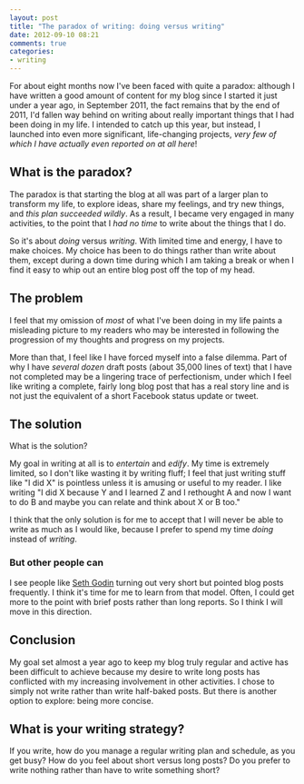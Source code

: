 ```yaml
---
layout: post
title: "The paradox of writing: doing versus writing"
date: 2012-09-10 08:21
comments: true
categories: 
- writing
---
```

For about eight months now I've been faced with quite a paradox: although I have written a good amount of content for my blog since I started it just under a year ago, in September 2011, the fact remains that by the end of 2011, I'd fallen way behind on writing about really important things that I had been doing in my life. I intended to catch up this year, but instead, I launched into even more significant, life-changing projects, *very few of which I have actually even reported on at all here*!

## What is the paradox?

The paradox is that starting the blog at all was part of a larger plan to transform my life, to explore ideas, share my feelings, and try new things, and *this plan succeeded wildly*. As a result, I became very engaged in many activities, to the point that I *had no time* to write about the things that I do.

So it's about *doing* versus *writing*. With limited time and energy, I have to make choices. My choice has been to do things rather than write about them, except during a down time during which I am taking a break or when I find it easy to whip out an entire blog post off the top of my head.

## The problem

I feel that my omission of *most* of what I've been doing in my life paints a misleading picture to my readers who may be interested in following the progression of my thoughts and progress on my projects.

More than that, I feel like I have forced myself into a false dilemma. Part of why I have *several dozen* draft posts (about 35,000 lines of text) that I have not completed may be a lingering trace of perfectionism, under which I feel like writing a complete, fairly long blog post that has a real story line and is not just the equivalent of a short Facebook status update or tweet.

## The solution

What is the solution?

My goal in writing at all is to *entertain* and *edify*. My time is extremely limited, so I don't like wasting it by writing fluff; I feel that just writing stuff like "I did X" is pointless unless it is amusing or useful to my reader. I like writing "I did X because Y and I learned Z and I rethought A and now I want to do B and maybe you can relate and think about X or B too."

I think that the only solution is for me to accept that I will never be able to write as much as I would like, because I prefer to spend my time *doing* instead of *writing*.

### But other people can

I see people like [Seth Godin](http://sethgodin.typepad.com/) turning out very short but pointed blog posts frequently. I think it's time for me to learn from that model. Often, I could get more to the point with brief posts rather than long reports. So I think I will move in this direction.

## Conclusion

My goal set almost a year ago to keep my blog truly regular and active has been difficult to achieve because my desire to write long posts has conflicted with my increasing involvement in other activities. I chose to simply not write rather than write half-baked posts. But there is another option to explore: being more concise.

## What is your writing strategy?

If you write, how do you manage a regular writing plan and schedule, as you get busy? How do you feel about short versus long posts? Do you prefer to write nothing rather than have to write something short?

